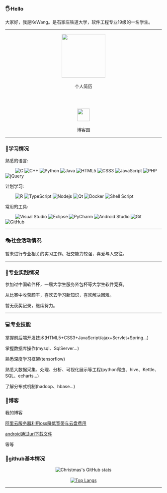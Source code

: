 ### 🖐Hello

大家好，我是KeWang。是石家庄铁道大学，软件工程专业19级的一名学生。

<hr>

<div align="center">
  
  <div>
    <a href="https://dawsu.github.io/">
      <img height="140px" src="http://mms0.baidu.com/it/u=390470901,753711757&fm=253&app=138&f=JPEG&fmt=auto&q=75?w=500&h=500">
    </a>
    <br><br>
    个人简历 
  </div> 
  
  <br><br>
  
  <div>
    <a href="https://www.cnblogs.com/da48/">
      <img height="40px" src="https://www.cnblogs.com/images/logo.svg?v=R9M0WmLAIPVydmdzE2keuvnjl-bPR7_35oHqtiBzGsM">
    </a>
    <br><br>
    博客园
  </div>
  
</div>

<hr>

### 📕学习情况

  熟悉的语言: 

&emsp;&emsp;
![C](https://img.shields.io/badge/c-%2300599C.svg?style=flat-square&logo=c&logoColor=white)
![C++](https://img.shields.io/badge/-C++-00599C?style=flat-square&logo=c)
![Python](https://img.shields.io/badge/-Python-pink?style=flat-square&logo=Python)
![Java](https://img.shields.io/badge/-java-yellow?style=flat-square&logo=java)
![HTML5](https://img.shields.io/badge/-HTML5-E34F26?style=flat-square&logo=html5&logoColor=white)
![CSS3](https://img.shields.io/badge/-CSS3-1572B6?style=flat-square&logo=css3)
![JavaScript](https://img.shields.io/badge/-JavaScript-oringe?style=flat-square&logo=javascript)
![PHP](https://img.shields.io/badge/php-0078D7?style=flat-square&logo=php&logoColor=white)
![jQuery](https://img.shields.io/badge/jquery-%230769AD.svg?style=style=flat-square&logo=jquery&logoColor=white)

  计划学习:

&emsp;&emsp;
![R](https://img.shields.io/badge/r-%23276DC3.svg?style=flat-square&logo=r&logoColor=white)
![TypeScript](https://img.shields.io/badge/typescript-%23007ACC.svg?style=flat-square&logo=typescript&logoColor=white)
![Nodejs](https://img.shields.io/badge/-Nodejs-c0ebd?style=flat-square&logo=Node.js)
![Qt](https://img.shields.io/badge/Qt-%23217346.svg?style=style=flat-square&logo=Qt&logoColor=white)
![Docker](https://img.shields.io/badge/-Docker-FCC624?style=flat-square&logo=docker)
![Shell Script](https://img.shields.io/badge/shell_script-%4285F4.svg?style=style=flat-square&logo=gnu-bash&logoColor=white)

  常用的工具:

&emsp;&emsp; 
![Visual Studio](https://img.shields.io/badge/-Visual%20Studio-007ACC?style=flat-square&logo=Visual%20Studio&logoColor=fff)
![Eclipse](https://img.shields.io/badge/Eclipse-blue?style=flat-square&logo=eclipse&logoColor=white)
![PyCharm](https://img.shields.io/badge/PyCharm-yellow?style=flat-square&logo=pycharm&logoColor=white)
![Android Studio](https://img.shields.io/badge/Android%20Studio-0078D7?style=flat-square&logo=androidstudio&logoColor=white)
![Git](https://img.shields.io/badge/-Git-FCC624?style=flat-square&logo=git)
![GitHub](https://img.shields.io/badge/-GitHub-pink?style=flat-square&logo=github)

<hr>

### 🎭社会活动情况

暂未进行专业相关的实习工作。社交能力较强，喜爱与人交往。

<hr>

### 🚛专业实践情况

参加过中国软件杯，一届大学生服务外包杯等大学生软件竞赛。

从比赛中收获颇丰，喜欢去学习新知识，喜欢解决困难。

暂无获奖记录，继续努力。

<hr>

### 💻专业技能

掌握前后端开发技术(HTML5+CSS3+JavaScript/ajax+Servlet+Spring...)

掌握数据库操作(mysql、SqlServer...)

熟悉深度学习框架(tensorflow)

熟悉大数据采集、处理、分析、可视化展示等工程(python爬虫、hive、Kettle、SQL、echarts...)

了解分布式机制(hadoop、hbase...)

### 📃博客

我的博客


<a href="https://www.cnblogs.com/da48/p/14910433.html">阿里云服务器利用oss降低宽带与云盘费用</a><br>

<a href="android通过url下载文件">android通过url下载文件</a><br>

等等

### 🎈github基本情况

<div align="center">
  
  ![Christmas's GitHub stats](https://github-readme-stats.vercel.app/api?username=dawsu&show_icons=true&theme=tokyonight)
  <br><br>
  [![Top Langs](https://github-readme-stats.vercel.app/api/top-langs/?username=dawsu&layout=compact)](https://github.com/dawsu/github-readme-stats)
   
</div>

<hr>



